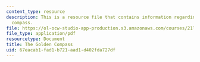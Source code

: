 ```yaml
---
content_type: resource
description: This is a resource file that contains information regarding the golden
  compass.
file: https://ol-ocw-studio-app-production.s3.amazonaws.com/courses/21l-705-major-authors-rewriting-genesis-paradise-lost-and-twentieth-century-fantasy-spring-2009/67eacab1fad1b721aad1d402fda727df_MIT21L_705S09_golden_comp.pdf
file_type: application/pdf
resourcetype: Document
title: The Golden Compass
uid: 67eacab1-fad1-b721-aad1-d402fda727df
---
```

